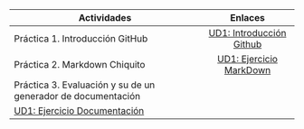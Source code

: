 | Actividades                     | Enlaces                                                                 |
| -----------------------------   |:--------------------------:|
| Práctica 1. Introducción GitHub|[UD1: Introducción Github](https://github.com/melrnc/Portfolio_MelodyRincon_DIW/blob/main/UD1%3A%20Github%20y%20MarkDown%20/Tareas_Unidad1/Ejercicio1_IntroduccionGitHub.md) |
| Práctica 2. Markdown Chiquito    |[UD1: Ejercicio MarkDown](https://github.com/melrnc/Portfolio_MelodyRincon_DIW/blob/main/UD1%3A%20Github%20y%20MarkDown%20/Tareas_Unidad1/Ejercicio2_PracticaMarkdown_Chiquito.md)    |
| Práctica 3. Evaluación y su de un generador de documentación
|[UD1: Ejercicio Documentación]()    |



